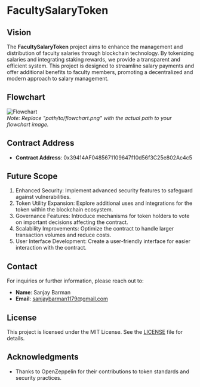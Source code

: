 # FacultySalaryToken

## Vision

The **FacultySalaryToken** project aims to enhance the management and distribution of faculty salaries through blockchain technology. By tokenizing salaries and integrating staking rewards, we provide a transparent and efficient system. This project is designed to streamline salary payments and offer additional benefits to faculty members, promoting a decentralized and modern approach to salary management.

## Flowchart

![Flowchart](path/to/flowchart.png)  
*Note: Replace "path/to/flowchart.png" with the actual path to your flowchart image.*

## Contract Address

- **Contract Address**: 0x39414AF0485671109647f10d56f3C25e802Ac4c5

## Future Scope

1. Enhanced Security: Implement advanced security features to safeguard against vulnerabilities.
2. Token Utility Expansion: Explore additional uses and integrations for the token within the blockchain ecosystem.
3. Governance Features: Introduce mechanisms for token holders to vote on important decisions affecting the contract.
4. Scalability Improvements: Optimize the contract to handle larger transaction volumes and reduce costs.
5. User Interface Development: Create a user-friendly interface for easier interaction with the contract.

## Contact

For inquiries or further information, please reach out to:

- **Name**: Sanjay Barman
- **Email**: [sanjaybarman1179@gmail.com](mailto:sanjaybarman1179@gmail.com)

## License

This project is licensed under the MIT License. See the [LICENSE](LICENSE) file for details.

## Acknowledgments

- Thanks to OpenZeppelin for their contributions to token standards and security practices.
